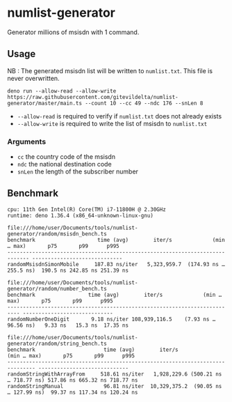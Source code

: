 # numlist-generator

Generator millions of msisdn with 1 command.

## Usage

NB : The generated msisdn list will be written to `numlist.txt`.
This file is never overwritten.

`deno run --allow-read --allow-write https://raw.githubusercontent.com/gitevildelta/numlist-generator/master/main.ts --count 10 --cc 49 --ndc 176 --snLen 8`

* `--allow-read` is required to verify if `numlist.txt` does not already exists
* `--allow-write` is required to write the list of msisdn to `numlist.txt`

### Arguments

* `cc` the country code of the msisdn
* `ndc` the national destination code
* `snLen` the length of the subscriber number

## Benchmark

```
cpu: 11th Gen Intel(R) Core(TM) i7-11800H @ 2.30GHz
runtime: deno 1.36.4 (x86_64-unknown-linux-gnu)

file:///home/user/Documents/tools/numlist-generator/random/msisdn_bench.ts
benchmark                    time (avg)        iter/s             (min … max)       p75       p99      p995
----------------------------------------------------------------------------- -----------------------------
randomMsisdnSimonMobile     187.83 ns/iter   5,323,959.7  (174.93 ns … 255.5 ns)  190.5 ns 242.85 ns 251.39 ns

file:///home/user/Documents/tools/numlist-generator/random/number_bench.ts
benchmark                 time (avg)        iter/s             (min … max)       p75       p99      p995
-------------------------------------------------------------------------- -----------------------------
randomNumberOneDigit       9.18 ns/iter 108,939,116.5    (7.93 ns … 96.56 ns)   9.33 ns   15.3 ns  17.35 ns

file:///home/user/Documents/tools/numlist-generator/random/string_bench.ts
benchmark                      time (avg)        iter/s             (min … max)       p75       p99      p995
------------------------------------------------------------------------------- -----------------------------
randomStringWithArrayFrom     518.61 ns/iter   1,928,229.6 (500.21 ns … 718.77 ns) 517.86 ns 665.32 ns 718.77 ns
randomStringManual             96.81 ns/iter  10,329,375.2  (90.05 ns … 127.99 ns)  99.37 ns 117.34 ns 120.24 ns
```
